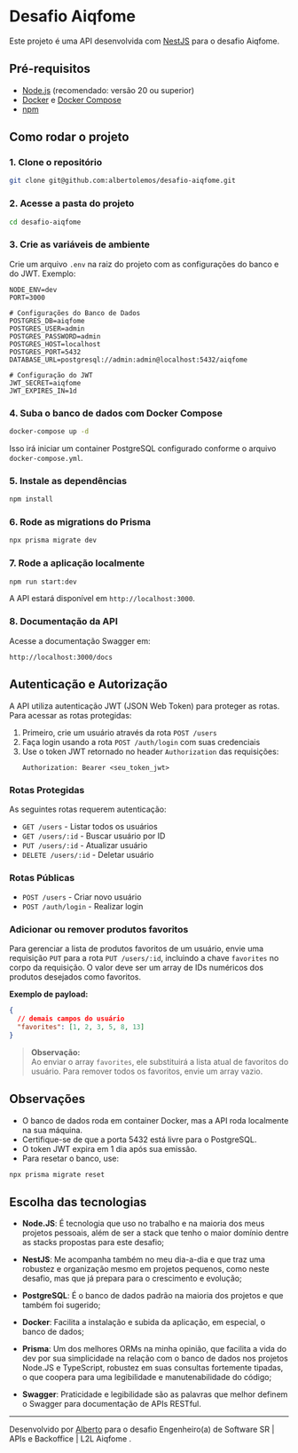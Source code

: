 # Desafio Aiqfome

Este projeto é uma API desenvolvida com [NestJS](https://nestjs.com/) para o desafio Aiqfome.

## Pré-requisitos

- [Node.js](https://nodejs.org/) (recomendado: versão 20 ou superior)
- [Docker](https://www.docker.com/) e [Docker Compose](https://docs.docker.com/compose/)
- [npm](https://www.npmjs.com/)

## Como rodar o projeto

### 1. Clone o repositório

```bash
git clone git@github.com:albertolemos/desafio-aiqfome.git
```

### 2. Acesse a pasta do projeto

```bash
cd desafio-aiqfome
```

### 3. Crie as variáveis de ambiente

Crie um arquivo `.env` na raiz do projeto com as configurações do banco e do JWT. Exemplo:

```
NODE_ENV=dev
PORT=3000

# Configurações do Banco de Dados
POSTGRES_DB=aiqfome
POSTGRES_USER=admin
POSTGRES_PASSWORD=admin
POSTGRES_HOST=localhost
POSTGRES_PORT=5432
DATABASE_URL=postgresql://admin:admin@localhost:5432/aiqfome

# Configuração do JWT
JWT_SECRET=aiqfome
JWT_EXPIRES_IN=1d
```

### 4. Suba o banco de dados com Docker Compose

```bash
docker-compose up -d
```

Isso irá iniciar um container PostgreSQL configurado conforme o arquivo `docker-compose.yml`.

### 5. Instale as dependências

```bash
npm install
```

### 6. Rode as migrations do Prisma

```bash
npx prisma migrate dev
```

### 7. Rode a aplicação localmente

```bash
npm run start:dev
```

A API estará disponível em `http://localhost:3000`.

### 8. Documentação da API

Acesse a documentação Swagger em:

```
http://localhost:3000/docs
```

## Autenticação e Autorização

A API utiliza autenticação JWT (JSON Web Token) para proteger as rotas. Para acessar as rotas protegidas:

1. Primeiro, crie um usuário através da rota `POST /users`
2. Faça login usando a rota `POST /auth/login` com suas credenciais
3. Use o token JWT retornado no header `Authorization` das requisições:
   ```
   Authorization: Bearer <seu_token_jwt>
   ```

### Rotas Protegidas

As seguintes rotas requerem autenticação:

- `GET /users` - Listar todos os usuários
- `GET /users/:id` - Buscar usuário por ID
- `PUT /users/:id` - Atualizar usuário
- `DELETE /users/:id` - Deletar usuário

### Rotas Públicas

- `POST /users` - Criar novo usuário
- `POST /auth/login` - Realizar login

### Adicionar ou remover produtos favoritos

Para gerenciar a lista de produtos favoritos de um usuário, envie uma requisição `PUT` para a rota `PUT /users/:id`, incluindo a chave `favorites` no corpo da requisição. O valor deve ser um array de IDs numéricos dos produtos desejados como favoritos.

**Exemplo de payload:**

```json
{
  // demais campos do usuário
  "favorites": [1, 2, 3, 5, 8, 13]
}
```

> **Observação:**  
> Ao enviar o array `favorites`, ele substituirá a lista atual de favoritos do usuário. Para remover todos os favoritos, envie um array vazio.

## Observações

- O banco de dados roda em container Docker, mas a API roda localmente na sua máquina.
- Certifique-se de que a porta 5432 está livre para o PostgreSQL.
- O token JWT expira em 1 dia após sua emissão.
- Para resetar o banco, use:

```bash
npx prisma migrate reset
```

## Escolha das tecnologias

- **Node.JS**: É tecnologia que uso no trabalho e na maioria dos meus projetos pessoais, além de ser a stack que tenho o maior domínio dentre as stacks propostas para este desafio;
- **NestJS**: Me acompanha também no meu dia-a-dia e que traz uma robustez e organização mesmo em projetos pequenos, como neste desafio, mas que já prepara para o crescimento e evolução;

- **PostgreSQL**: É o banco de dados padrão na maioria dos projetos e que também foi sugerido;

- **Docker**: Facilita a instalação e subida da aplicação, em especial, o banco de dados;

- **Prisma**: Um dos melhores ORMs na minha opinião, que facilita a vida do dev por sua simplicidade na relação com o banco de dados nos projetos Node.JS e TypeScript, robustez em suas consultas fortemente tipadas, o que coopera para uma legibilidade e manutenabilidade do código;

- **Swagger**: Praticidade e legibilidade são as palavras que melhor definem o Swagger para documentação de APIs RESTful.

---

Desenvolvido por [Alberto](https://github.com/albertolemos) para o desafio Engenheiro(a) de Software SR | APIs e Backoffice | L2L Aiqfome .
